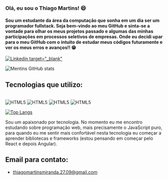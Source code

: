 ### Olá, eu sou o Thiago Martins! 😄
#### Sou um estudante da área da computação que sonha em um dia ser um programador fullstack. Seja bem-vindo ao meu GitHub e sinta-se a vontade para olhar os meus projetos passado e algumas das minhas participações em processos seletivos de empresas. Onde eu decidi upar para o meu GitHub com o intuito de estudar meus códigos futuramente e ver os meus erros e avanços!! 😁

[![Linkedin target="_blank"](https://img.shields.io/badge/LinkedIn-0077B5?style=for-the-badge&logo=linkedin&logoColor=white)](https://www.linkedin.com/in/thiago-martins-6757661b6/)

![Mentins GitHub stats](https://github-readme-stats.vercel.app/api?username=Mentins&show_icons=true&theme=tokyonight)

## Tecnologias que utilizo:
<div style="display: inline_block"><br>
    <img text-align="center" alt="HTML5" src="https://img.shields.io/badge/HTML5-E34F26?style=for-the-badge&logo=html5&logoColor=white">
    <img text-align="center" alt="HTML5" src="https://img.shields.io/badge/CSS3-1572B6?style=for-the-badge&logo=css3&logoColor=white">
    <img text-align="center" alt="HTML5" src="https://img.shields.io/badge/JavaScript-F7DF1E?style=for-the-badge&logo=javascript&logoColor=black">
    <img text-align="center" alt="HTML5" src="https://img.shields.io/badge/PHP-F7DF1E?style=for-the-badge&logo=php&logoColor=white&backgroundcolor=pink">
</div>

[![Top Langs](https://github-readme-stats.vercel.app/api/top-langs/?username=Mentins&langs_count=8)](https://github.com/Mentins/github-readme-stats)
<br>

Sou um apaixonado por tecnologia. No momento eu me encontro estudando sobre programação web, mais precisamente o JavaScript puro, para quando eu me sentir mais confortável nesta tecnologia eu começar a aprender bibliotecas e frameworks (estou pensando em começar pelo React e depois Angular).

## Email para contato:
- [thiagomartinsmiranda.27.09@gmail.com]()
